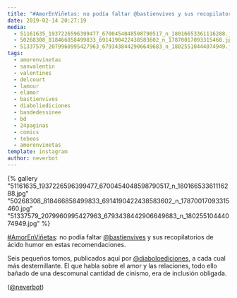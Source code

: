 ```yaml
---
title: "#AmorEnViñetas: no podía faltar @bastienvives y sus recopilatorios de ácido humor en estas recomendaciones"
date: 2019-02-14 20:27:19
media: 
  - 51161635_1937226596399477_6700454048598790517_n_18016653361116288.jpg
  - 50268308_818466858499833_6914190422438583602_n_17870017093315460.jpg
  - 51337579_2079960995427963_6793438442906649683_n_18025510444074949.jpg
tags: 
  - amorenvinetas
  - sanvalentin
  - valentines
  - delcourt
  - lamour
  - elamor
  - bastienvives
  - diaboliediciones
  - bandedessinee
  - bd
  - 24paginas
  - comics
  - tebeos
  - amorenvinetas
template: instagram
author: neverbot
---
```


{% gallery "51161635_1937226596399477_6700454048598790517_n_18016653361116288.jpg" "50268308_818466858499833_6914190422438583602_n_17870017093315460.jpg" "51337579_2079960995427963_6793438442906649683_n_18025510444074949.jpg" %}

[#AmorEnViñetas](/etiquetas/amorenvinetas): no podía faltar [@bastienvives](https://instagram.com/bastienvives) y sus recopilatorios de ácido humor en estas recomendaciones.

Seis pequeños tomos, publicados aquí por [@diaboloediciones](https://instagram.com/diaboloediciones), a cada cual más desternillante. El que habla sobre el amor y las relaciones, todo ello bañado de  una descomunal cantidad de cinismo, era de inclusión obligada.

([@neverbot](https://instagram.com/neverbot))
